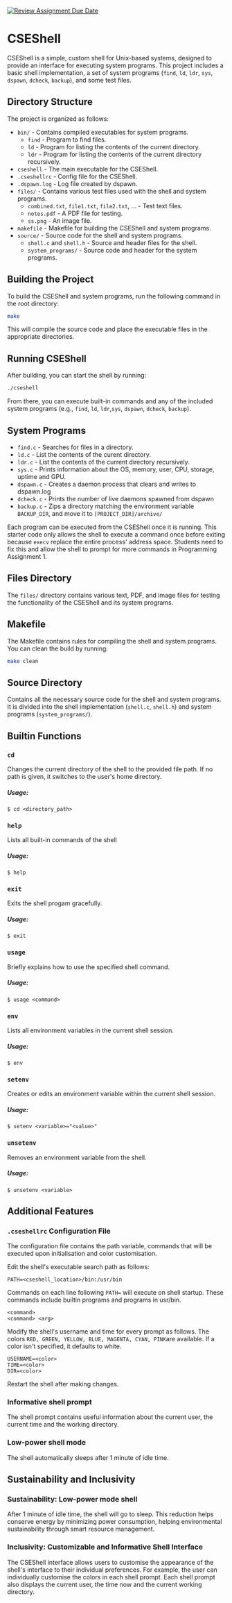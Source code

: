 [![Review Assignment Due Date](https://classroom.github.com/assets/deadline-readme-button-22041afd0340ce965d47ae6ef1cefeee28c7c493a6346c4f15d667ab976d596c.svg)](https://classroom.github.com/a/u16ttUuk)
# CSEShell

CSEShell is a simple, custom shell for Unix-based systems, designed to provide an interface for executing system programs. This project includes a basic shell implementation, a set of system programs (`find`, `ld`, `ldr`, `sys`, `dspawn`, `dcheck`, `backup`), and some test files.

## Directory Structure

The project is organized as follows:

- `bin/` - Contains compiled executables for system programs.
  - `find` - Program to find files.
  - `ld` - Program for listing the contents of the current directory.
  - `ldr` - Program for listing the contents of the current directory recursively.
- `cseshell` - The main executable for the CSEShell.
- `.cseshellrc` - Config file for the CSEShell.
- `.dspawn.log` - Log file created by dspawn.
- `files/` - Contains various test files used with the shell and system programs.
  - `combined.txt`, `file1.txt`, `file2.txt`, ... - Test text files.
  - `notes.pdf` - A PDF file for testing.
  - `ss.png` - An image file.
- `makefile` - Makefile for building the CSEShell and system programs.
- `source/` - Source code for the shell and system programs.
  - `shell.c` and `shell.h` - Source and header files for the shell.
  - `system_programs/` - Source code and header for the system programs.

## Building the Project

To build the CSEShell and system programs, run the following command in the root directory:

```bash
make
```

This will compile the source code and place the executable files in the appropriate directories.

## Running CSEShell

After building, you can start the shell by running:

```bash
./cseshell
```

From there, you can execute built-in commands and any of the included system programs (e.g., `find`, `ld`, `ldr`,`sys`, `dspawn`, `dcheck`, `backup`).

## System Programs

- `find.c` - Searches for files in a directory.
- `ld.c` - List the contents of the curent directory.
- `ldr.c` - List the contents of the current directory recursively.
- `sys.c` - Prints information about the OS, memory, user, CPU, storage, uptime and GPU. 
- `dspawn.c` - Creates a daemon process that clears and writes to dspawn.log
- `dcheck.c` - Prints the number of live daemons spawned from dspawn
- `backup.c` - Zips a directory matching the environment variable `BACKUP_DIR`, and move it to `[PROJECT_DIR]/archive/`

Each program can be executed from the CSEShell once it is running. This starter code only allows the shell to execute a command once before exiting because `execv` replace the entire process' address space. Students need to fix this and allow the shell to prompt for more commands in Programming Assignment 1.

## Files Directory

The `files/` directory contains various text, PDF, and image files for testing the functionality of the CSEShell and its system programs.

## Makefile

The Makefile contains rules for compiling the shell and system programs. You can clean the build by running:

```bash
make clean
```

## Source Directory

Contains all the necessary source code for the shell and system programs. It is divided into the shell implementation (`shell.c`, `shell.h`) and system programs (`system_programs/`).

## Builtin Functions

### `cd`
Changes the current directory of the shell to the provided file path. If no path is given, it switches to the user's home directory.

##### Usage:
```code
$ cd <directory_path>
```

### `help`
Lists all built-in commands of the shell

##### Usage:
```code
$ help 
```

### `exit`
Exits the shell progam gracefully.

##### Usage:
```code
$ exit 
```

### `usage`
Briefly explains how to use the specified shell command. 

##### Usage:
```code
$ usage <command> 
```

### `env`
Lists all environment variables in the current shell session.

##### Usage:
```code
$ env 
```

### `setenv`
Creates or edits an environment variable within the current shell session.

##### Usage:
```code
$ setenv <variable>="<value>" 
```

### `unsetenv`
Removes an environment variable from the shell.

##### Usage:
```code
$ unsetenv <variable>
```


## Additional Features

### `.cseshellrc` Configuration File

The configuration file contains the path variable, commands that will be executed upon initialisation and color customisation.

Edit the shell's executable search path as follows:

```code
PATH=<cseshell_location>/bin:/usr/bin
```

Commands on each line following `PATH=` will execute on shell startup. These commands include builtin programs and programs in usr/bin.
```code
<command>
<command> <arg>
```


Modify the shell's username and time for every prompt as follows. The colors `RED, GREEN, YELLOW, BLUE, MAGENTA, CYAN, PINK`are available. If a color isn't specified, it defaults to white.
```code
USERNAME=<color>
TIME=<color>
DIR=<color>
```

Restart the shell after making changes.

### Informative shell prompt
The shell prompt contains useful information about the current user, the current time and the working directory.

### Low-power shell mode
The shell automatically sleeps after 1 minute of idle time.
## Sustainability and Inclusivity
### Sustainability: Low-power mode shell
After 1 minute of idle time, the shell will go to sleep. This reduction helps conserve energy by minimizing power consumption, helping environmental sustainability through smart resource management.

### Inclusivity: Customizable and Informative Shell Interface
The CSEShell interface allows users to customise the appearance of the shell's interface to their individual preferences. For example, the user can individually customise the colors in each shell prompt. Each shell prompt also displays the current user, the time now and the current working directory.

